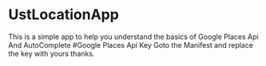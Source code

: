 # UstLocationApp
This is a simple app to help you understand the basics of Google Places Api And AutoComplete
#Google Places Api Key
Goto the Manifest and replace the key with yours thanks.

 <meta-data
            android:name="com.google.android.geo.API_KEY"
            android:value="ADD_GOOGLEPLACES_API"/>
